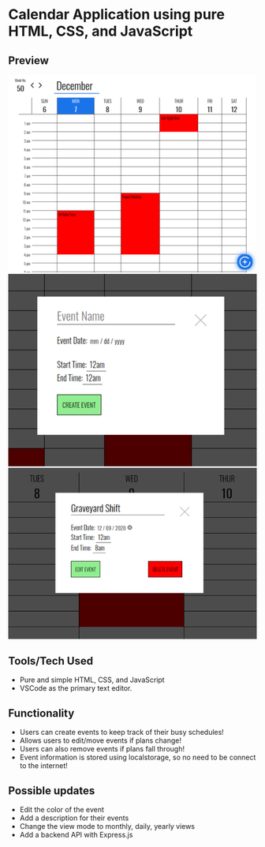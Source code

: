 # Calendar Application using pure HTML, CSS, and JavaScript

## Preview
![Preview](preview.png)
![Create Event Form](create-event.png)
![Edit Event Form](edit-event.png)

## Tools/Tech Used
- Pure and simple HTML, CSS, and JavaScript
- VSCode as the primary text editor.

## Functionality
- Users can create events to keep track of their busy schedules!
- Allows users to edit/move events if plans change!
- Users can also remove events if plans fall through!
- Event information is stored using localstorage, so no need to be connect to the internet!

## Possible updates
- Edit the color of the event
- Add a description for their events
- Change the view mode to monthly, daily, yearly views
- Add a backend API with Express.js